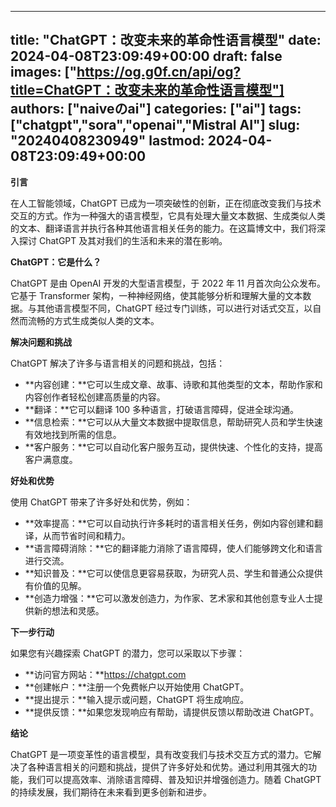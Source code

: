 
---
title: "ChatGPT：改变未来的革命性语言模型"
date: 2024-04-08T23:09:49+00:00
draft: false
images: ["https://og.g0f.cn/api/og?title=ChatGPT：改变未来的革命性语言模型"]
authors: ["naiveのai"]
categories: ["ai"]
tags: ["chatgpt","sora","openai","Mistral AI"]
slug: "20240408230949"
lastmod: 2024-04-08T23:09:49+00:00
---
**引言**

在人工智能领域，ChatGPT 已成为一项突破性的创新，正在彻底改变我们与技术交互的方式。作为一种强大的语言模型，它具有处理大量文本数据、生成类似人类的文本、翻译语言并执行各种其他语言相关任务的能力。在这篇博文中，我们将深入探讨 ChatGPT 及其对我们的生活和未来的潜在影响。

**ChatGPT：它是什么？**

ChatGPT 是由 OpenAI 开发的大型语言模型，于 2022 年 11 月首次向公众发布。它基于 Transformer 架构，一种神经网络，使其能够分析和理解大量的文本数据。与其他语言模型不同，ChatGPT 经过专门训练，可以进行对话式交互，以自然而流畅的方式生成类似人类的文本。

**解决问题和挑战**

ChatGPT 解决了许多与语言相关的问题和挑战，包括：

* **内容创建：**它可以生成文章、故事、诗歌和其他类型的文本，帮助作家和内容创作者轻松创建高质量的内容。
* **翻译：**它可以翻译 100 多种语言，打破语言障碍，促进全球沟通。
* **信息检索：**它可以从大量文本数据中提取信息，帮助研究人员和学生快速有效地找到所需的信息。
* **客户服务：**它可以自动化客户服务互动，提供快速、个性化的支持，提高客户满意度。

**好处和优势**

使用 ChatGPT 带来了许多好处和优势，例如：

* **效率提高：**它可以自动执行许多耗时的语言相关任务，例如内容创建和翻译，从而节省时间和精力。
* **语言障碍消除：**它的翻译能力消除了语言障碍，使人们能够跨文化和语言进行交流。
* **知识普及：**它可以使信息更容易获取，为研究人员、学生和普通公众提供有价值的见解。
* **创造力增强：**它可以激发创造力，为作家、艺术家和其他创意专业人士提供新的想法和灵感。

**下一步行动**

如果您有兴趣探索 ChatGPT 的潜力，您可以采取以下步骤：

* **访问官方网站：**https://chatgpt.com
* **创建帐户：**注册一个免费帐户以开始使用 ChatGPT。
* **提出提示：**输入提示或问题，ChatGPT 将生成响应。
* **提供反馈：**如果您发现响应有帮助，请提供反馈以帮助改进 ChatGPT。

**结论**

ChatGPT 是一项变革性的语言模型，具有改变我们与技术交互方式的潜力。它解决了各种语言相关的问题和挑战，提供了许多好处和优势。通过利用其强大的功能，我们可以提高效率、消除语言障碍、普及知识并增强创造力。随着 ChatGPT 的持续发展，我们期待在未来看到更多创新和进步。